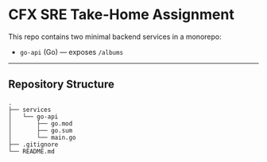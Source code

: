 # CFX SRE Take-Home Assignment

This repo contains two minimal backend services in a monorepo:
- `go-api` (Go) — exposes `/albums`

---

## Repository Structure

```
.
├── services
│   └── go-api
│       ├── go.mod
│       ├── go.sum
│       └── main.go
├── .gitignore
└── README.md
```
